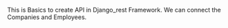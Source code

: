This is Basics to create API in Django_rest Framework. We can connect the Companies and Employees. 
